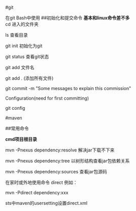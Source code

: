 #git

在git Bash中使用
##初始化和提交命令
**基本和linux命令差不多**
<br>
cd 进入的文件夹<br>

ls 查看目录<br>

git init 初始化为git<br>

git status 查看git状态<br>

git add 文件名<br>

git add . (添加所有文件)<br>

git commit -m "Some messages to explain this commission"<br>

Configuration(need for first committing)<br>

git config<br>

#maven

##常用命令

**cmd项目根目录**<br>

mvn -Pnexus dependency:resolve 解决jar下载不下来<br>

mvn -Pnexus dependency:tree 以树形结构查看jar包依赖关系 <br>

mvn -Pnexus dependency:sources 查看jar包源码<br>

在家时或外地使用命令 direct 例如：<br>

mvn -Pdirect dependency:xxx<br>


sts中maven的usersetting设置direct.xml<br>




